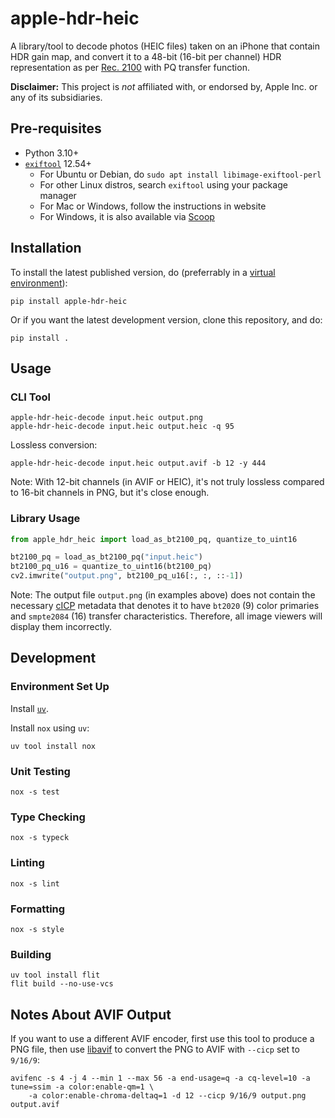 # apple-hdr-heic

A library/tool to decode photos (HEIC files) taken on an iPhone that contain HDR gain map, and convert it to a 48-bit (16-bit per channel) HDR representation as per [Rec. 2100](https://en.wikipedia.org/wiki/Rec._2100) with PQ transfer function.

**Disclaimer:** This project is _not_ affiliated with, or endorsed by, Apple Inc. or any of its subsidiaries.

## Pre-requisites

* Python 3.10+
* [`exiftool`](https://exiftool.org/) 12.54+
  - For Ubuntu or Debian, do `sudo apt install libimage-exiftool-perl`
  - For other Linux distros, search `exiftool` using your package manager
  - For Mac or Windows, follow the instructions in website
  - For Windows, it is also available via [Scoop](https://scoop.sh/)

## Installation

To install the latest published version, do (preferrably in a [virtual environment](https://docs.python.org/3/library/venv.html)):

```
pip install apple-hdr-heic
```

Or if you want the latest development version, clone this repository, and do:

```
pip install .
```

## Usage

### CLI Tool

```
apple-hdr-heic-decode input.heic output.png
apple-hdr-heic-decode input.heic output.heic -q 95
```

Lossless conversion:

```
apple-hdr-heic-decode input.heic output.avif -b 12 -y 444
```

Note: With 12-bit channels (in AVIF or HEIC), it's not truly lossless compared to 16-bit channels in PNG, but it's close enough.

### Library Usage

```py
from apple_hdr_heic import load_as_bt2100_pq, quantize_to_uint16

bt2100_pq = load_as_bt2100_pq("input.heic")
bt2100_pq_u16 = quantize_to_uint16(bt2100_pq)
cv2.imwrite("output.png", bt2100_pq_u16[:, :, ::-1])
```

Note: The output file `output.png` (in examples above) does not contain the necessary [cICP](https://en.wikipedia.org/wiki/Coding-independent_code_points) metadata that denotes it to have `bt2020` (9) color primaries and `smpte2084` (16) transfer characteristics. Therefore, all image viewers will display them incorrectly.

## Development

### Environment Set Up

Install [`uv`](https://github.com/astral-sh/uv).

Install `nox` using `uv`:

```
uv tool install nox
```

### Unit Testing

```
nox -s test
```

### Type Checking

```
nox -s typeck
```

### Linting

```
nox -s lint
```

### Formatting

```
nox -s style
```

### Building

```
uv tool install flit
flit build --no-use-vcs
```

## Notes About AVIF Output

If you want to use a different AVIF encoder, first use this tool to produce a PNG file, then use [libavif](https://github.com/AOMediaCodec/libavif) to convert the PNG to AVIF with `--cicp` set to `9/16/9`:

```
avifenc -s 4 -j 4 --min 1 --max 56 -a end-usage=q -a cq-level=10 -a tune=ssim -a color:enable-qm=1 \
    -a color:enable-chroma-deltaq=1 -d 12 --cicp 9/16/9 output.png output.avif
```
